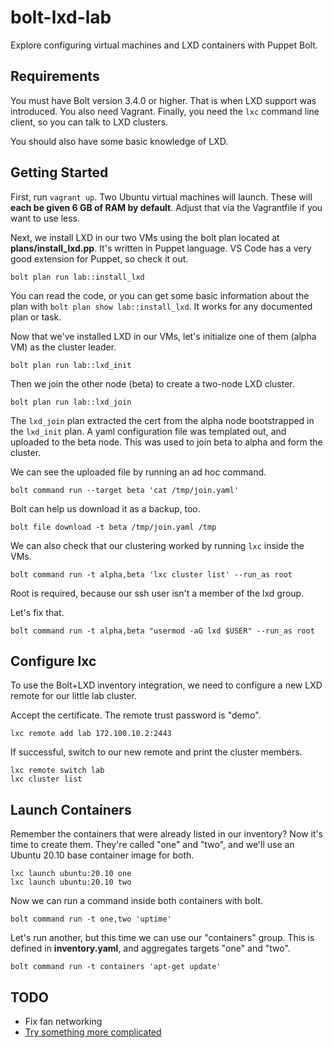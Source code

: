 # bolt-lxd-lab

Explore configuring virtual machines and LXD containers with Puppet Bolt.

## Requirements

You must have Bolt version 3.4.0 or higher. That is when LXD support was
introduced. You also need Vagrant. Finally, you need the `lxc` command
line client, so you can talk to LXD clusters.

You should also have some basic knowledge of LXD.

## Getting Started

First, run `vagrant up`. Two Ubuntu virtual machines will launch. These
will **each be given 6 GB of RAM by default**. Adjust that via the 
Vagrantfile if you want to use less.

Next, we install LXD in our two VMs using the bolt plan located at
**plans/install_lxd.pp**. It's written in Puppet language. VS Code
has a very good extension for Puppet, so check it out.

```
bolt plan run lab::install_lxd
```

You can read the code, or you can get some basic information about
the plan with `bolt plan show lab::install_lxd`. It works for any
documented plan or task.

Now that we've installed LXD in our VMs, let's initialize one of 
them (alpha VM) as the cluster leader.

```
bolt plan run lab::lxd_init
```

Then we join the other node (beta) to create a two-node LXD cluster.

```
bolt plan run lab::lxd_join
```

The `lxd_join` plan extracted the cert from the alpha node bootstrapped in the 
`lxd_init` plan. A yaml configuration file was templated out, and uploaded to
the beta node. This was used to join beta to alpha and form the cluster.

We can see the uploaded file by running an ad hoc command.

```
bolt command run --target beta 'cat /tmp/join.yaml'
```

Bolt can help us download it as a backup, too.

```
bolt file download -t beta /tmp/join.yaml /tmp
```

We can also check that our clustering worked by running `lxc` inside the VMs.

```
bolt command run -t alpha,beta 'lxc cluster list' --run_as root
```

Root is required, because our ssh user isn't a member of the lxd group.

Let's fix that.

```
bolt command run -t alpha,beta "usermod -aG lxd $USER" --run_as root
```

## Configure lxc

To use the Bolt+LXD inventory integration, we need to configure a new LXD 
remote for our little lab cluster.

Accept the certificate. The remote trust password is "demo".

```
lxc remote add lab 172.100.10.2:2443
```

If successful, switch to our new remote and print the cluster members.

```
lxc remote switch lab
lxc cluster list
```

## Launch Containers

Remember the containers that were already listed in our inventory? Now it's
time to create them. They're called "one" and "two", and we'll use an
Ubuntu 20.10 base container image for both.

```
lxc launch ubuntu:20.10 one
lxc launch ubuntu:20.10 two
```

Now we can run a command inside both containers with bolt.

```
bolt command run -t one,two 'uptime'
```

Let's run another, but this time we can use our "containers" group. This is
defined in **inventory.yaml**, and aggregates targets "one" and "two".

```
bolt command run -t containers 'apt-get update'
```

## TODO

* Fix fan networking
* [Try something more complicated](https://sleeplessbeastie.eu/2020/10/07/how-to-install-kubernetes-on-lxd/)
